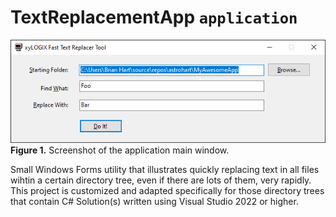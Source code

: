 # TextReplacementApp `application`

![Fig01](img/fig01.png)
**Figure 1.** Screenshot of the application main window.

Small Windows Forms utility that illustrates quickly replacing text in all files wihtin a certain directory tree, even if there are lots of them, very rapidly.  This project is customized and adapted specifically for those directory trees that contain C# Solution(s) written using Visual Studio 2022 or higher.
